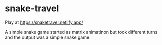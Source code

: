 # snake-travel

Play at https://snaketravel.netlify.app/

A simple snake game started as matrix animatinon but took different turns and the output was a simple snake game.
